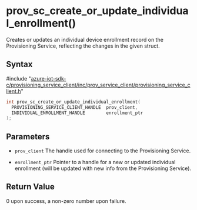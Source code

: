# prov_sc_create_or_update_individual_enrollment()

Creates or updates an individual device enrollment record on the Provisioning Service, reflecting the changes in the given struct.

## Syntax

\#include "[azure-iot-sdk-c/provisioning_service_client/inc/prov_service_client/provisioning_service_client.h](../iot-c-ref-provisioning-service-client-h.md)"  
```C
int prov_sc_create_or_update_individual_enrollment(
  PROVISIONING_SERVICE_CLIENT_HANDLE  prov_client,
  INDIVIDUAL_ENROLLMENT_HANDLE        enrollment_ptr
);
```

## Parameters
* `prov_client` The handle used for connecting to the Provisioning Service. 

* `enrollment_ptr` Pointer to a handle for a new or updated individual enrollment (will be updated with new info from the Provisioning Service).

## Return Value
0 upon success, a non-zero number upon failure.

